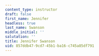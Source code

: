 ```yaml
---
content_type: instructor
draft: false
first_name: Jennifer
headless: true
last_name: Swanson
middle_initial: ''
salutation: ''
title: Jennifer Swanson
uid: 857ddb47-9cd7-45b1-ba16-c745a85df791
---
```


